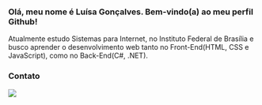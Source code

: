 ### Olá, meu nome é Luísa Gonçalves. Bem-vindo(a) ao meu perfil Github!

Atualmente estudo Sistemas para Internet, no Instituto Federal de Brasília e busco aprender o desenvolvimento web tanto no Front-End(HTML, CSS e JavaScript), como no Back-End(C#, .NET).

### Contato

<div>
  <a href="https://www.linkedin.com/in/luisagoncalvess" target="_blank"><img src="https://img.shields.io/badge/-LinkedIn-%230077B5?style=for-the-badge&logo=linkedin&logoColor=white" target="_blank"></a>   
</div>
